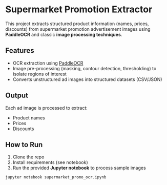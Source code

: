 # Supermarket Promotion Extractor

This project extracts structured product information (names, prices, discounts) from supermarket promotion advertisement images using **PaddleOCR** and classic **image processing techniques**.

## Features

- OCR extraction using [PaddleOCR](https://github.com/PaddlePaddle/PaddleOCR)
- Image pre-processing (masking, contour detection, thresholding) to isolate regions of interest
- Converts unstructured ad images into structured datasets (CSV/JSON)

## Output

Each ad image is processed to extract:
- Product names
- Prices
- Discounts

## How to Run

1. Clone the repo
2. Install requirements (see notebook)
3. Run the provided **Jupyter notebook** to process sample images

```bash
jupyter notebook supermarket_promo_ocr.ipynb

